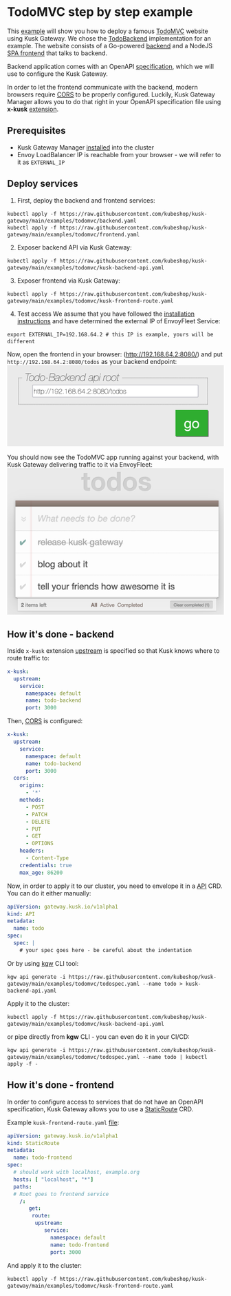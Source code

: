 # TodoMVC step by step example

This [example](/examples/todomvc) will show you how to deploy a famous [TodoMVC](https://todomvc.com/) website using Kusk Gateway.
We chose the [TodoBackend](http://www.todobackend.com/) implementation for an example. The website consists of a Go-powered
[backend](/examples/todomvc/backend) and a NodeJS [SPA frontend](/examples/todomvc/frontend) that talks to backend.

Backend application comes with an OpenAPI [specification](/examples/todomvc/todospec.yaml), which we will use to configure the Kusk Gateway.

In order to let the frontend communicate with the backend, modern browsers require [CORS](https://developer.mozilla.org/en-US/docs/Web/HTTP/CORS) to be properly
configured. Luckily, Kusk Gateway Manager allows you to do that right in your OpenAPI specification file using **x-kusk** [extension](/docs/extension.md).

## Prerequisites
- Kusk Gateway Manager [installed](/docs/installation.md) into the cluster
- Envoy LoadBalancer IP is reachable from your browser - we will refer to it as `EXTERNAL_IP`

## Deploy services

1. First, deploy the backend and frontend services:
```shell
kubectl apply -f https://raw.githubusercontent.com/kubeshop/kusk-gateway/main/examples/todomvc/backend.yaml
kubectl apply -f https://raw.githubusercontent.com/kubeshop/kusk-gateway/main/examples/todomvc/frontend.yaml
```

2. Exposer backend API via Kusk Gateway:
```shell
kubectl apply -f https://raw.githubusercontent.com/kubeshop/kusk-gateway/main/examples/todomvc/kusk-backend-api.yaml
```

3. Exposer frontend via Kusk Gateway:
```shell
kubectl apply -f https://raw.githubusercontent.com/kubeshop/kusk-gateway/main/examples/todomvc/kusk-frontend-route.yaml
```

4. Test access
We assume that you have followed the [installation instructions](/docs/installation.md) and have determined the external IP of EnvoyFleet Service:

```
export EXTERNAL_IP=192.168.64.2 # this IP is example, yours will be different
```

Now, open the frontend in your browser: (http://192.168.64.2:8080/) and put `http://192.168.64.2:8080/todos` as your backend endpoint:
![todobackend url prompt](todobackend-prompt.png)

You should now see the TodoMVC app running against your backend, with Kusk Gateway delivering traffic to it via EnvoyFleet:
![result](result.png)

## How it's done - backend

Inside `x-kusk` extension [upstream](/docs/extension.md#upstream) is specified so that Kusk knows where to route traffic to:
```yaml
x-kusk:
  upstream:
    service:
      namespace: default
      name: todo-backend
      port: 3000
```

Then, [CORS](/docs/extension.md#cors) is configured:
```yaml
x-kusk:
  upstream:
    service:
      namespace: default
      name: todo-backend
      port: 3000
  cors:
    origins:
      - '*'
    methods:
      - POST
      - PATCH
      - DELETE
      - PUT
      - GET
      - OPTIONS
    headers:
      - Content-Type
    credentials: true
    max_age: 86200
```

Now, in order to apply it to our cluster, you need to envelope it in a [API](/docs/customresources/api.md) CRD.
You can do it either manually:
```yaml
apiVersion: gateway.kusk.io/v1alpha1
kind: API
metadata:
  name: todo
spec:
  spec: |
    # your spec goes here - be careful about the indentation
```
Or by using [kgw](https://github.com/kubeshop/kgw) CLI tool:
```
kgw api generate -i https://raw.githubusercontent.com/kubeshop/kusk-gateway/main/examples/todomvc/todospec.yaml --name todo > kusk-backend-api.yaml
```

Apply it to the cluster:
```
kubectl apply -f https://raw.githubusercontent.com/kubeshop/kusk-gateway/main/examples/todomvc/kusk-backend-api.yaml
```

or pipe directly from **kgw** CLI - you can even do it in your CI/CD:
```
kgw api generate -i https://raw.githubusercontent.com/kubeshop/kusk-gateway/main/examples/todomvc/todospec.yaml --name todo | kubectl apply -f -

```

## How it's done - frontend

In order to configure access to services that do not have an OpenAPI specification,
Kusk Gateway allows you to use a [StaticRoute](/docs/customresources/staticroute.md) CRD.

Example `kusk-frontend-route.yaml` [file](/examples/todomvc/kusk-frontend-route.yaml):

```yaml
apiVersion: gateway.kusk.io/v1alpha1
kind: StaticRoute
metadata:
  name: todo-frontend
spec:
  # should work with localhost, example.org
  hosts: [ "localhost", "*"]
  paths:
  # Root goes to frontend service
    /: 
       get:
        route:
         upstream:
            service:
              namespace: default
              name: todo-frontend
              port: 3000
```

And apply it to the cluster:
```
kubectl apply -f https://raw.githubusercontent.com/kubeshop/kusk-gateway/main/examples/todomvc/kusk-frontend-route.yaml
```